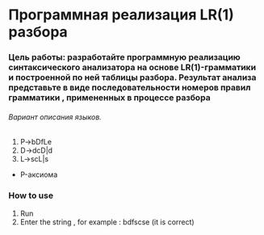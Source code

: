 #  Программная реализация LR(1) разбора  #
### Цель работы:   разработайте программную реализацию синтаксического анализатора на основе  LR(1)-грамматики и построенной по ней таблицы разбора. Результат анализа представьте в виде последовательности номеров правил грамматики , примененных в процессе разбора 

###### Вариант описания языков. ######

1. P→bDfLe
2. D→dcD|d
3. L→scL|s
* P-аксиома

### How to use ###
1. Run
2. Enter the string , for example : bdfscse (it is correct)


